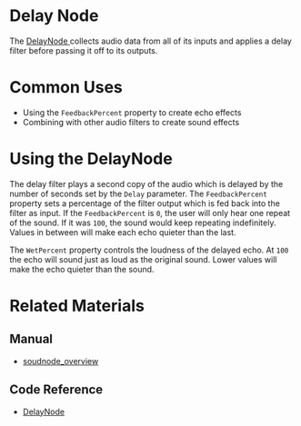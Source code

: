 # Delay Node
The [ DelayNode ](https://plasmaengine.github.io/PlasmaDocs/Plasma1/C++/code_reference/class_reference/delaynode.md) collects audio data from all of its inputs and applies a delay filter before passing it off to its outputs. 

# Common Uses

- Using the `FeedbackPercent` property to create echo effects
- Combining with other audio filters to create sound effects

# Using the DelayNode

The delay filter plays a second copy of the audio which is delayed by the number of seconds set by the `Delay` parameter. The `FeedbackPercent` property sets a percentage of the filter output which is fed back into the filter as input. If the `FeedbackPercent` is `0`, the user will only hear one repeat of the sound. If it was `100`, the sound would keep repeating indefinitely. Values in between will make each echo quieter than the last.

The `WetPercent` property controls the loudness of the delayed echo. At `100` the echo will sound just as loud as the original sound. Lower values will make the echo quieter than the sound.

# Related Materials
## Manual
- [soudnode_overview](https://plasmaengine.github.io/PlasmaDocs/Plasma1/Editor/audio/soundnode/soudnode_overview.md)

## Code Reference
- [ DelayNode ](https://plasmaengine.github.io/PlasmaDocs/Plasma1/C++/code_reference/class_reference/delaynode.md) 

 